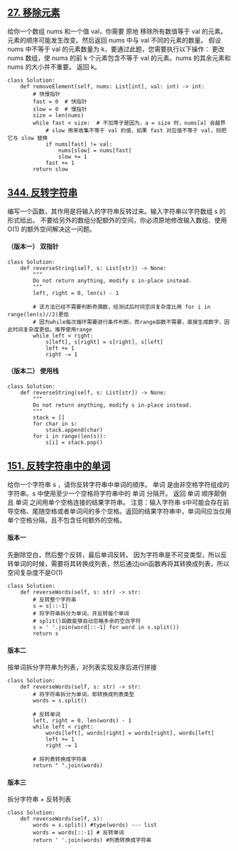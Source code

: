 ## [27. 移除元素](https://leetcode.cn/problems/remove-element/description/)
给你一个数组 nums 和一个值 val，你需要 原地 移除所有数值等于 val 的元素。元素的顺序可能发生改变。然后返回 nums 中与 val 不同的元素的数量。
假设 nums 中不等于 val 的元素数量为 k，要通过此题，您需要执行以下操作：
更改 nums 数组，使 nums 的前 k 个元素包含不等于 val 的元素。nums 的其余元素和 nums 的大小并不重要。
返回 k。
```
class Solution:
    def removeElement(self, nums: List[int], val: int) -> int:
        # 快慢指针
        fast = 0  # 快指针
        slow = 0  # 慢指针
        size = len(nums)
        while fast < size:  # 不加等于是因为，a = size 时，nums[a] 会越界
            # slow 用来收集不等于 val 的值，如果 fast 对应值不等于 val，则把它与 slow 替换
            if nums[fast] != val:
                nums[slow] = nums[fast]
                slow += 1
            fast += 1
        return slow
```

## [344. 反转字符串](https://leetcode.cn/problems/reverse-string/description/)
编写一个函数，其作用是将输入的字符串反转过来。输入字符串以字符数组 s 的形式给出。
不要给另外的数组分配额外的空间，你必须原地修改输入数组、使用 O(1) 的额外空间解决这一问题。

#### （版本一） 双指针
```
class Solution:
    def reverseString(self, s: List[str]) -> None:
        """
        Do not return anything, modify s in-place instead.
        """
        left, right = 0, len(s) - 1
        
        # 该方法已经不需要判断奇偶数，经测试后时间空间复杂度比用 for i in range(len(s)//2)更低
        # 因为while每次循环需要进行条件判断，而range函数不需要，直接生成数字，因此时间复杂度更低。推荐使用range
        while left < right:
            s[left], s[right] = s[right], s[left]
            left += 1
            right -= 1
```
#### （版本二） 使用栈
```
class Solution:
    def reverseString(self, s: List[str]) -> None:
        """
        Do not return anything, modify s in-place instead.
        """
        stack = []
        for char in s:
            stack.append(char)
        for i in range(len(s)):
            s[i] = stack.pop()
```

## [151. 反转字符串中的单词](https://leetcode.cn/problems/reverse-words-in-a-string/description/)

给你一个字符串 s ，请你反转字符串中单词的顺序。
单词 是由非空格字符组成的字符串。s 中使用至少一个空格将字符串中的 单词 分隔开。
返回 单词 顺序颠倒且 单词 之间用单个空格连接的结果字符串。
注意：输入字符串 s中可能会存在前导空格、尾随空格或者单词间的多个空格。返回的结果字符串中，单词间应当仅用单个空格分隔，且不包含任何额外的空格。

#### 版本一
先删除空白，然后整个反转，最后单词反转。 因为字符串是不可变类型，所以反转单词的时候，需要将其转换成列表，然后通过join函数再将其转换成列表，所以空间复杂度不是O(1)
```
class Solution:
    def reverseWords(self, s: str) -> str:
        # 反转整个字符串
        s = s[::-1]
        # 将字符串拆分为单词，并反转每个单词
        # split()函数能够自动忽略多余的空白字符
        s = ' '.join(word[::-1] for word in s.split())
        return s
```
#### 版本二
按单词拆分字符串为列表，对列表实现反序后进行拼接
```
class Solution:
    def reverseWords(self, s: str) -> str:
        # 将字符串拆分为单词，即转换成列表类型
        words = s.split()

        # 反转单词
        left, right = 0, len(words) - 1
        while left < right:
            words[left], words[right] = words[right], words[left]
            left += 1
            right -= 1

        # 将列表转换成字符串
        return " ".join(words)
```
#### 版本三

拆分字符串 + 反转列表
```
class Solution:
    def reverseWords(self, s):
        words = s.split() #type(words) --- list
        words = words[::-1] # 反转单词
        return ' '.join(words) #列表转换成字符串
```
